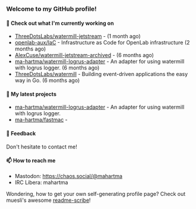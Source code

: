 ### Welcome to my GitHub profile!

#### 🔭 Check out what I'm currently working on

- [ThreeDotsLabs/watermill-jetstream](https://github.com/ThreeDotsLabs/watermill-jetstream) -  (1 month ago)
- [openlab-aux/IaC](https://github.com/openlab-aux/IaC) - Infrastructure as Code for OpenLab infrastructure (2 months ago)
- [AlexCuse/watermill-jetstream-archived](https://github.com/AlexCuse/watermill-jetstream-archived) -  (6 months ago)
- [ma-hartma/watermill-logrus-adapter](https://github.com/ma-hartma/watermill-logrus-adapter) - An adapter for using watermill with logrus logger. (6 months ago)
- [ThreeDotsLabs/watermill](https://github.com/ThreeDotsLabs/watermill) - Building event-driven applications the easy way in Go. (6 months ago)

#### 🌱 My latest projects

- [ma-hartma/watermill-logrus-adapter](https://github.com/ma-hartma/watermill-logrus-adapter) - An adapter for using watermill with logrus logger.
- [ma-hartma/fastmac](https://github.com/ma-hartma/fastmac) - 

#### 💬 Feedback

Don't hesitate to contact me!

#### 📫 How to reach me

- Mastodon: https://chaos.social/@mahartma
- IRC Libera: mahartma

Wondering, how to get your own self-generating profile page? 
Check out muesli's awesome [readme-scribe](https://github.com/muesli/readme-scribe)!
